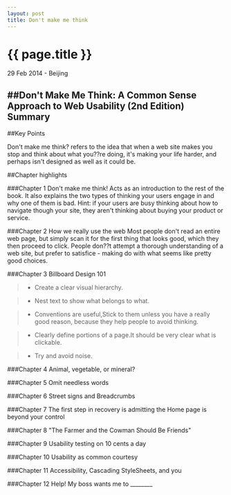 ```yaml
---
layout: post
title: Don't make me think
---
```


{{ page.title }}
================

<p class="meta">29 Feb 2014 - Beijing</p>

##Don't Make Me Think: A Common Sense Approach to Web Usability (2nd Edition) Summary
--------


##Key Points

Don't make me think? refers to the idea that when a web site makes you stop and think about what you??re doing, it's making your life harder, and perhaps isn't designed as well as it could be.

##Chapter highlights

###Chapter 1 Don't make me think! 
Acts as an introduction to the rest of the book. It also explains the two types of thinking your users engage in and why one of them is bad. Hint: if your users are busy thinking about how to navigate though your site, they aren't thinking about buying your product or service.

###Chapter 2 How we really use the web 
Most people don't read an entire web page, but simply scan it for the first thing that looks good, which they then proceed to click. People don??t attempt a thorough understanding of a web site, but prefer to satisfice - making do with what seems like pretty good choices.

###Chapter 3 Billboard Design 101
>* Create a clear visual hierarchy.

>* Nest text to show what belongs to what.

>* Conventions are useful,Stick to them unless you have a really good reason, because they help people to avoid thinking.

>* Clearly define portions of a page.It should be very clear what is clickable.

>* Try and avoid noise.

###Chapter 4 Animal, vegetable, or mineral?

###Chapter 5 Omit needless words

###Chapter 6 Street signs and Breadcrumbs 

###Chapter 7 The first step in recovery is admitting the Home page is beyond your control

###Chapter 8 "The Farmer and the Cowman Should Be Friends"

###Chapter 9 Usability testing on 10 cents a day

###Chapter 10 Usability as common courtesy

###Chapter 11 Accessibility, Cascading StyleSheets, and you

###Chapter 12 Help! My boss wants me to ________



